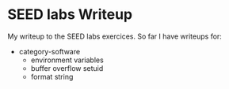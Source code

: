 # SEED labs Writeup

My writeup to the SEED labs exercices.
So far I have writeups for:

* category-software
    * environment variables
    * buffer overflow setuid
    * format string
